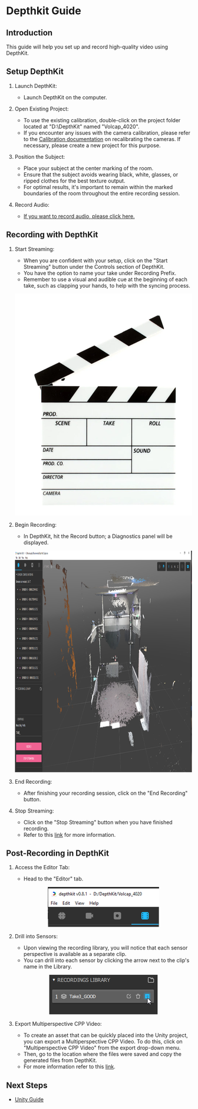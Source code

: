 # Depthkit Guide

## Introduction
This guide will help you set up and record high-quality video using DepthKit.

## Setup DepthKit
1. Launch DepthKit:
   - Launch DepthKit on the computer.

2. Open Existing Project:
   - To use the existing calibration, double-click on the project folder located at "D:\DepthKit" named "Volcap_4020".
   - If you encounter any issues with the camera calibration, please refer to the [Calibration documentation](https://docs.depthkit.tv/docs/calibration) on recalibrating the cameras. If necessary, please create a new project for this purpose.

3. Position the Subject:
   - Place your subject at the center marking of the room.
   - Ensure that the subject avoids wearing black, white, glasses, or ripped clothes for the best texture output.
   - For optimal results, it's important to remain within the marked boundaries of the room throughout the entire recording session.

4. Record Audio:
   - [If you want to record audio, please click here.](reaper.md)

## Recording with DepthKit
1. Start Streaming:
   - When you are confident with your setup, click on the "Start Streaming" button under the Controls section of DepthKit.
   - You have the option to name your take under Recording Prefix.
   - Remember to use a visual and audible cue at the beginning of each take, such as clapping your hands, to help with the syncing process.
   <p align="center">
     <img src="../images/DK/cue.PNG" width="600" height="600" alt="Open Device">
   </p>

2. Begin Recording:
   - In DepthKit, hit the Record button; a Diagnostics panel will be displayed.
   <p align="center">
     <img src="../images/DK/main.PNG" width="1000" height="600" alt="Open Device"></p>

3. End Recording:
   - After finishing your recording session, click on the "End Recording" button.

4. Stop Streaming:
   - Click on the "Stop Streaming" button when you have finished recording.
   - Refer to this [link](https://docs.depthkit.tv/docs/studio-recording) for more information.

## Post-Recording in DepthKit
1. Access the Editor Tab:
   - Head to the "Editor" tab.
   <p align="center">
     <img src="../images/DK/library.PNG" width="302" height="108" alt="Open Device"></p>

2. Drill into Sensors:
   - Upon viewing the recording library, you will notice that each sensor perspective is available as a separate clip.
   - You can drill into each sensor by clicking the arrow next to the clip's name in the Library.
   <p align="center">
     <img src="../images/DK/sensor.png" width="294" height="107" alt="Open Device"></p>

3. Export Multiperspective CPP Video:
   - To create an asset that can be quickly placed into the Unity project, you can export a Multiperspective CPP Video. To do this, click on "Multiperspective CPP Video" from the export drop-down menu.
   - Then, go to the location where the files were saved and copy the generated files from DepthKit.
   - For more information refer to this [link](https://docs.depthkit.tv/docs/exporting).

## Next Steps
- [Unity Guide](unity.md) 
